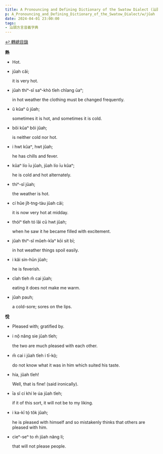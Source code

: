 ```yaml
---
title: A Pronouncing and Defining Dictionary of the Swatow Dialect (汕頭方言音義字典) / jûah
p: A_Pronouncing_and_Defining_Dictionary_of_the_Swatow_Dialect/w/jûah
date: 2024-04-01 23:00:00
tags: 
- 汕頭方言音義字典
---
```


[↩️ 轉總目錄](/A_Pronouncing_and_Defining_Dictionary_of_the_Swatow_Dialect)


**熱**
- Hot.

- jûah căi;

  it is very hot.

- jûah thiⁿ-sî saⁿ-khò tîeh chîang ūaⁿ;

  in hot weather the clothing must be changed frequently.

- ŭ kûaⁿ ŭ jûah;

  sometimes it is hot, and sometimes it is cold.

- bŏi kûaⁿ bŏi jûah;

  is neither cold nor hot.

- i hwt kûaⁿ, hwt jûah;

  he has chills and fever.

- kûaⁿ lío īu jûah, jûah lío īu kûaⁿ;

  he is cold and hot alternately.

- thiⁿ-sî jûah;

  the weather is hot.

- cí hûe jît-tng-tàu jûah căi;

  it is now very hot at midday.

- thóiⁿ tîeh tó lăi cū hwt jûah;

  when he saw it he became filled with excitement.

- jûah thiⁿ-sî mûeh-kĭaⁿ kōi sit bī;

  in hot weather things spoil easily.

- i kâi sin-hūn jûah;

  he is feverish.

- cîah tîeh m̄ cai jûah;

  eating it does not make me warm.

- jûah pauh;

  a cold-sore; sores on the lips.

**悅**
- Pleased with; gratified by.

- i nŏ̤ nâng sie jûah tîeh;

  the two are much pleased with each other.

- m̄ cai i jûah tîeh i tī-kò̤;

  do not know what it was in him which suited his taste.

- hía, jûah tîeh!

  Well, that is fine! (said ironically).

- īa sĭ cí khí le úa jûah tîeh;

  if it of this sort, it will not be to my liking.

- i ka-kī tó̤ tôk jûah;

  he is pleased with himself and so mistakenly thinks that others are pleased with him.

- cìeⁿ-seⁿ to m̄ jûah nâng li;

  that will not please people.